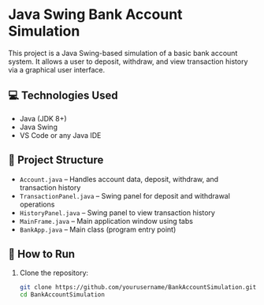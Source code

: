 # Java Swing Bank Account Simulation

This project is a Java Swing-based simulation of a basic bank account system. It allows a user to deposit, withdraw, and view transaction history via a graphical user interface.

## 💻 Technologies Used
- Java (JDK 8+)
- Java Swing
- VS Code or any Java IDE

## 📁 Project Structure
- `Account.java` – Handles account data, deposit, withdraw, and transaction history
- `TransactionPanel.java` – Swing panel for deposit and withdrawal operations
- `HistoryPanel.java` – Swing panel to view transaction history
- `MainFrame.java` – Main application window using tabs
- `BankApp.java` – Main class (program entry point)

## 🧪 How to Run

1. Clone the repository:
   ```bash
   git clone https://github.com/yourusername/BankAccountSimulation.git
   cd BankAccountSimulation
